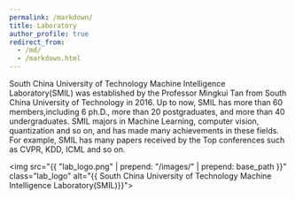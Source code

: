 ```yaml
---
permalink: /markdown/
title: Laboratory
author_profile: true
redirect_from: 
  - /md/
  - /markdown.html
---
```

South China University of Technology Machine Intelligence Laboratory(SMIL) was established by the Professor Mingkui Tan from South China University of Technology in 2016. Up to now, SMIL has more than 60 members,including 6 ph.D., more than 20 postgraduates, and more than 40 undergraduates. SMIL majors in Machine Learning, computer vision, quantization and so on, and has made many achievements in these fields. For example, SMIL has many papers received by the Top conferences such as CVPR, KDD, ICML and so on.

<img src="{{ "lab_logo.png" | prepend: "/images/" | prepend: base_path }}" class="lab_logo" alt="{{ South China University of Technology Machine Intelligence Laboratory(SMIL)}}">